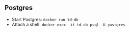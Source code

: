 ## Postgres

- Start Postgres: `docker run td-db`
- Attach a shell: `docker exec -it td-db psql -U postgres`

